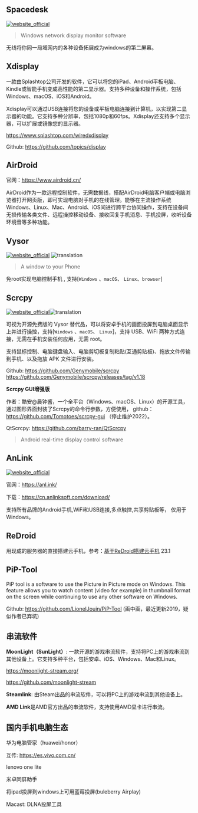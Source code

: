 ## Spacedesk
[![website_official](https://gitbook07.oss-cn-hangzhou.aliyuncs.com/website_official.svg)](http://www.spacedesk.net/)

> Windows network display monitor software 

无线将你同一局域网内的各种设备拓展成为windows的第二屏幕。

## Xdisplay

一款由Splashtop公司开发的软件，它可以将您的iPad、Android平板电脑、Kindle或智能手机变成高性能的第二显示器。支持多种设备和操作系统，包括Windows、macOS、iOS和Android。

Xdisplay可以通过USB连接将您的设备或平板电脑连接到计算机，以实现第二显示器的功能。它支持多种分辨率，包括1080p和60fps。Xdisplay还支持多个显示器，可以扩展或镜像您的显示器。

https://www.splashtop.com/wiredxdisplay

Github: https://github.com/topics/display

## AirDroid

官网：https://www.airdroid.cn/

AirDroid作为一款远程控制软件，无需数据线，搭配AirDroid电脑客户端或电脑浏览器打开网页版，即可实现电脑对手机的在线管理。能够在主流操作系统Windows、Linux、Mac、Android、iOS间进行跨平台协同操作，支持在设备间无损传输各类文件、远程操控移动设备、接收回复手机消息、手机投屏，收听设备环境音等多种功能。

## Vysor
[![website_official](https://gitbook07.oss-cn-hangzhou.aliyuncs.com/website_official.svg)](https://www.vysor.io/) ![translation](https://gitbook07.oss-cn-hangzhou.aliyuncs.com/translation.svg)

> A window to your Phone

免root实现电脑控制手机 , 支持[`Windows` 、`macOS`、 `Linux`、`browser`]

## Scrcpy
[![website_official](https://gitbook07.oss-cn-hangzhou.aliyuncs.com/website_official.svg)](https://github.com/Genymobile/scrcpy  )![translation](https://gitbook07.oss-cn-hangzhou.aliyuncs.com/translation.svg)

可视为开源免费版的 Vysor 替代品，可以将安卓手机的画面投屏到电脑桌面显示上并进行操控，支持[`Windows` 、`macOS`、 `Linux`]，支持 USB、WiFi 两种方式连接，无需在手机安装任何应用，无需 root。

支持鼠标控制、电脑键盘输入、电脑剪切板复制粘贴(互通剪贴板)、拖放文件传输到手机、以及拖放 APK 文件进行安装。

Github: https://github.com/Genymobile/scrcpy
https://github.com/Genymobile/scrcpy/releases/tag/v1.18

**Scrcpy GUI增强版**

作者：酷安@晨钟酱，一个全平台（Windows、macOS、Linux）的开源工具，通过图形界面封装了Scrcpy的命令行参数，方便使用， github：https://github.com/Tomotoes/scrcpy-gui （停止维护2022）。

QtScrcpy: https://github.com/barry-ran/QtScrcpy

> Android real-time display control software

## AnLink
[![website_official](https://gitbook07.oss-cn-hangzhou.aliyuncs.com/website_official.svg)](https://cn.anlinksoft.com/ )

官网：https://anl.ink/

下载：https://cn.anlinksoft.com/download/

支持所有品牌的Android手机,WiFi和USB连接,多点触控,共享剪贴板等， 仅用于Windows。

## ReDroid

用现成的服务器的直接搭建云手机，参考：[基于ReDroid搭建云手机](https://www.jianshu.com/p/a6b5bedcc205) 23.1

## PiP-Tool

PiP tool is a software to use the Picture in Picture mode on Windows. This feature allows you to watch content (video for example) in thumbnail format on the screen while continuing to use any other software on Windows.

Github: https://github.com/LionelJouin/PiP-Tool (画中画，最近更新2019，疑似作者已弃坑)

## 串流软件

**MoonLight（SunLight）**: 一款开源的游戏串流软件，支持将PC上的游戏串流到其他设备上。它支持多种平台，包括安卓、iOS、Windows、Mac和Linux。

https://moonlight-stream.org/

https://github.com/moonlight-stream

**Steamlink**: 由Steam出品的串流软件，可以将PC上的游戏串流到其他设备上。

**AMD Link**是AMD官方出品的串流软件，支持使用AMD显卡进行串流。

## 国内手机电脑生态

华为电脑管家（huawei/honor）

互传: https://es.vivo.com.cn/

 lenovo one lite

米卓同屏助手

将ipad投屏到windows上可用蓝莓投屏(buleberry Airplay)

Macast: DLNA投屏工具